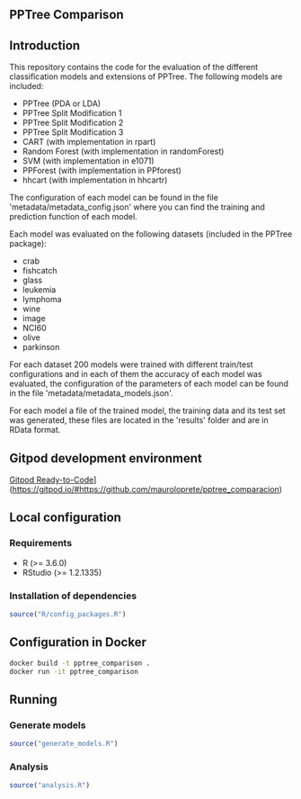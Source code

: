 ## PPTree Comparison

## Introduction

This repository contains the code for the evaluation of the different classification models and extensions of PPTree.
The following models are included:
- PPTree (PDA or LDA)
- PPTree Split Modification 1
- PPTree Split Modification 2
- PPTree Split Modification 3
- CART (with implementation in rpart)
- Random Forest (with implementation in randomForest)
- SVM (with implementation in e1071)
- PPForest (with implementation in PPforest)
- hhcart (with implementation in hhcartr)

The configuration of each model can be found in the file 'metadata/metadata_config.json' where you can find the training and prediction function of each model.

Each model was evaluated on the following datasets (included in the PPTree package):

- crab
- fishcatch
- glass
- leukemia
- lymphoma
- wine
- image
- NCI60
- olive
- parkinson

For each dataset 200 models were trained with different train/test configurations and in each of them the accuracy of each model was evaluated, the configuration of the parameters of each model can be found in the file 'metadata/metadata_models.json'.

For each model a file of the trained model, the training data and its test set was generated, these files are located in the 'results' folder and are in RData format.

## Gitpod development environment

[Gitpod Ready-to-Code](https://img.shields.io/badge/Gitpod-Ready--to--Code-blue?logo=gitpod)](https://gitpod.io/#https://github.com/mauroloprete/pptree_comparacion)

## Local configuration

### Requirements

- R (>= 3.6.0)
- RStudio (>= 1.2.1335)

### Installation of dependencies

```r
source("R/config_packages.R")
```

## Configuration in Docker

```bash
docker build -t pptree_comparison .
docker run -it pptree_comparison
```

## Running

### Generate models

```r
source("generate_models.R")
```

### Analysis

```r
source("analysis.R")
```
